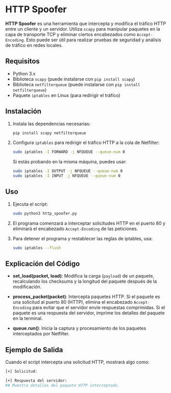 # HTTP Spoofer

**HTTP Spoofer** es una herramienta que intercepta y modifica el tráfico HTTP entre un cliente y un servidor. Utiliza `scapy` para manipular paquetes en la capa de transporte TCP y eliminar ciertos encabezados como `Accept-Encoding`. Esto puede ser útil para realizar pruebas de seguridad y análisis de tráfico en redes locales.

## Requisitos

- Python 3.x
- Biblioteca `scapy` (puede instalarse con `pip install scapy`)
- Biblioteca `netfilterqueue` (puede instalarse con `pip install netfilterqueue`)
- Paquete `iptables` en Linux (para redirigir el tráfico)

## Instalación

1. Instala las dependencias necesarias:
    ```bash
    pip install scapy netfilterqueue
    ```

2. Configura `iptables` para redirigir el tráfico HTTP a la cola de Netfilter:
    ```bash
    sudo iptables -I FORWARD -j NFQUEUE --queue-num 0
    ```

    Si estás probando en la misma máquina, puedes usar:
    ```bash
    sudo iptables -I OUTPUT -j NFQUEUE --queue-num 0
    sudo iptables -I INPUT -j NFQUEUE --queue-num 0
    ```

## Uso

1. Ejecuta el script:
    ```bash
    sudo python3 http_spoofer.py
    ```

2. El programa comenzará a interceptar solicitudes HTTP en el puerto 80 y eliminará el encabezado `Accept-Encoding` de las peticiones.

3. Para detener el programa y restablecer las reglas de iptables, usa:
    ```bash
    sudo iptables --flush
    ```

## Explicación del Código

- **set_load(packet, load)**: Modifica la carga (`payload`) de un paquete, recalculando los checksums y la longitud del paquete después de la modificación.

- **process_packet(packet)**: Intercepta paquetes HTTP. Si el paquete es una solicitud al puerto 80 (HTTP), elimina el encabezado `Accept-Encoding` para evitar que el servidor envíe respuestas comprimidas. Si el paquete es una respuesta del servidor, imprime los detalles del paquete en la terminal.

- **queue.run()**: Inicia la captura y procesamiento de los paquetes interceptados por Netfilter.

## Ejemplo de Salida

Cuando el script intercepta una solicitud HTTP, mostrará algo como:

```bash
[+] Solicitud:

[+] Respuesta del servidor:
## Muestra detalles del paquete HTTP interceptado.
